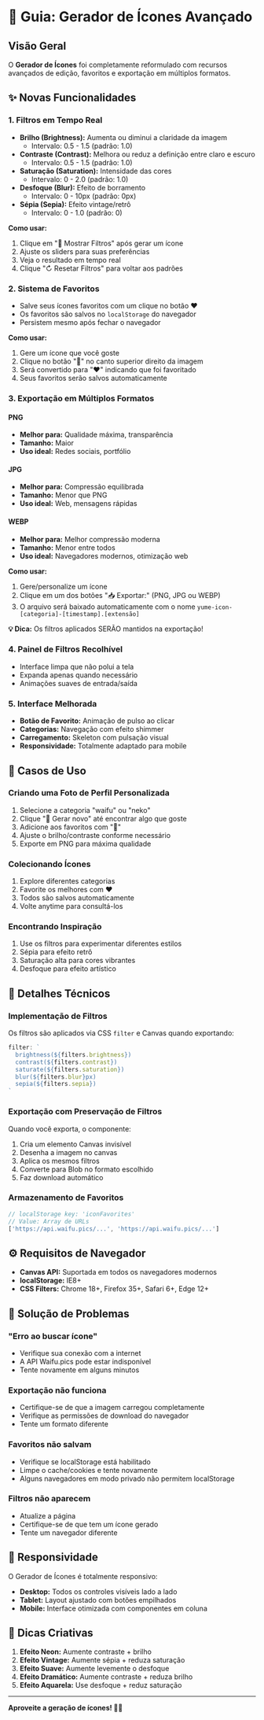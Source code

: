 # 🎨 Guia: Gerador de Ícones Avançado

## Visão Geral

O **Gerador de Ícones** foi completamente reformulado com recursos avançados de edição, favoritos e exportação em múltiplos formatos.

## ✨ Novas Funcionalidades

### 1. **Filtros em Tempo Real**
- **Brilho (Brightness):** Aumenta ou diminui a claridade da imagem
  - Intervalo: 0.5 - 1.5 (padrão: 1.0)
- **Contraste (Contrast):** Melhora ou reduz a definição entre claro e escuro
  - Intervalo: 0.5 - 1.5 (padrão: 1.0)
- **Saturação (Saturation):** Intensidade das cores
  - Intervalo: 0 - 2.0 (padrão: 1.0)
- **Desfoque (Blur):** Efeito de borramento
  - Intervalo: 0 - 10px (padrão: 0px)
- **Sépia (Sepia):** Efeito vintage/retrô
  - Intervalo: 0 - 1.0 (padrão: 0)

**Como usar:**
1. Clique em "🎨 Mostrar Filtros" após gerar um ícone
2. Ajuste os sliders para suas preferências
3. Veja o resultado em tempo real
4. Clique "↻ Resetar Filtros" para voltar aos padrões

### 2. **Sistema de Favoritos**
- Salve seus ícones favoritos com um clique no botão ❤️
- Os favoritos são salvos no `localStorage` do navegador
- Persistem mesmo após fechar o navegador

**Como usar:**
1. Gere um ícone que você goste
2. Clique no botão "🤍" no canto superior direito da imagem
3. Será convertido para "❤️" indicando que foi favoritado
4. Seus favoritos serão salvos automaticamente

### 3. **Exportação em Múltiplos Formatos**

#### PNG
- **Melhor para:** Qualidade máxima, transparência
- **Tamanho:** Maior
- **Uso ideal:** Redes sociais, portfólio

#### JPG
- **Melhor para:** Compressão equilibrada
- **Tamanho:** Menor que PNG
- **Uso ideal:** Web, mensagens rápidas

#### WEBP
- **Melhor para:** Melhor compressão moderna
- **Tamanho:** Menor entre todos
- **Uso ideal:** Navegadores modernos, otimização web

**Como usar:**
1. Gere/personalize um ícone
2. Clique em um dos botões "📥 Exportar:" (PNG, JPG ou WEBP)
3. O arquivo será baixado automaticamente com o nome `yume-icon-[categoria]-[timestamp].[extensão]`

**💡 Dica:** Os filtros aplicados SERÃO mantidos na exportação!

### 4. **Painel de Filtros Recolhível**
- Interface limpa que não polui a tela
- Expanda apenas quando necessário
- Animações suaves de entrada/saída

### 5. **Interface Melhorada**
- **Botão de Favorito:** Animação de pulso ao clicar
- **Categorias:** Navegação com efeito shimmer
- **Carregamento:** Skeleton com pulsação visual
- **Responsividade:** Totalmente adaptado para mobile

## 🎯 Casos de Uso

### Criando uma Foto de Perfil Personalizada
1. Selecione a categoria "waifu" ou "neko"
2. Clique "🎲 Gerar novo" até encontrar algo que goste
3. Adicione aos favoritos com "🤍"
4. Ajuste o brilho/contraste conforme necessário
5. Exporte em PNG para máxima qualidade

### Colecionando Ícones
1. Explore diferentes categorias
2. Favorite os melhores com ❤️
3. Todos são salvos automaticamente
4. Volte anytime para consultá-los

### Encontrando Inspiração
1. Use os filtros para experimentar diferentes estilos
2. Sépia para efeito retrô
3. Saturação alta para cores vibrantes
4. Desfoque para efeito artístico

## 🔧 Detalhes Técnicos

### Implementação de Filtros
Os filtros são aplicados via CSS `filter` e Canvas quando exportando:
```javascript
filter: `
  brightness(${filters.brightness})
  contrast(${filters.contrast})
  saturate(${filters.saturation})
  blur(${filters.blur}px)
  sepia(${filters.sepia})
`
```

### Exportação com Preservação de Filtros
Quando você exporta, o componente:
1. Cria um elemento Canvas invisível
2. Desenha a imagem no canvas
3. Aplica os mesmos filtros
4. Converte para Blob no formato escolhido
5. Faz download automático

### Armazenamento de Favoritos
```javascript
// localStorage key: 'iconFavorites'
// Value: Array de URLs
['https://api.waifu.pics/...', 'https://api.waifu.pics/...']
```

## ⚙️ Requisitos de Navegador

- **Canvas API:** Suportada em todos os navegadores modernos
- **localStorage:** IE8+
- **CSS Filters:** Chrome 18+, Firefox 35+, Safari 6+, Edge 12+

## 🐛 Solução de Problemas

### "Erro ao buscar ícone"
- Verifique sua conexão com a internet
- A API Waifu.pics pode estar indisponível
- Tente novamente em alguns minutos

### Exportação não funciona
- Certifique-se de que a imagem carregou completamente
- Verifique as permissões de download do navegador
- Tente um formato diferente

### Favoritos não salvam
- Verifique se localStorage está habilitado
- Limpe o cache/cookies e tente novamente
- Alguns navegadores em modo privado não permitem localStorage

### Filtros não aparecem
- Atualize a página
- Certifique-se de que tem um ícone gerado
- Tente um navegador diferente

## 📱 Responsividade

O Gerador de Ícones é totalmente responsivo:
- **Desktop:** Todos os controles visíveis lado a lado
- **Tablet:** Layout ajustado com botões empilhados
- **Mobile:** Interface otimizada com componentes em coluna

## 🎨 Dicas Criativas

1. **Efeito Neon:** Aumente contraste + brilho
2. **Efeito Vintage:** Aumente sépia + reduza saturação
3. **Efeito Suave:** Aumente levemente o desfoque
4. **Efeito Dramático:** Aumente contraste + reduza brilho
5. **Efeito Aquarela:** Use desfoque + reduz saturação

---

**Aproveite a geração de ícones! 🎨✨**

